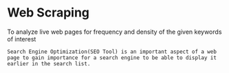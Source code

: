 # Web Scraping
 To analyze live web pages for frequency and density of the given keywords of interest
```
Search Engine Optimization(SEO Tool) is an important aspect of a web page to gain importance for a search engine to be able to display it earlier in the search list.
```